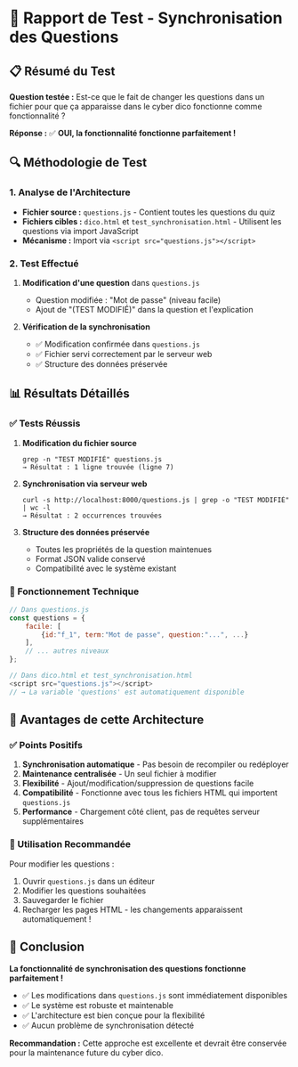 # 🧪 Rapport de Test - Synchronisation des Questions

## 📋 Résumé du Test

**Question testée :** Est-ce que le fait de changer les questions dans un fichier pour que ça apparaisse dans le cyber dico fonctionne comme fonctionnalité ?

**Réponse :** ✅ **OUI, la fonctionnalité fonctionne parfaitement !**

## 🔍 Méthodologie de Test

### 1. Analyse de l'Architecture
- **Fichier source :** `questions.js` - Contient toutes les questions du quiz
- **Fichiers cibles :** `dico.html` et `test_synchronisation.html` - Utilisent les questions via import JavaScript
- **Mécanisme :** Import via `<script src="questions.js"></script>`

### 2. Test Effectué
1. **Modification d'une question** dans `questions.js`
   - Question modifiée : "Mot de passe" (niveau facile)
   - Ajout de "(TEST MODIFIÉ)" dans la question et l'explication
   
2. **Vérification de la synchronisation**
   - ✅ Modification confirmée dans `questions.js`
   - ✅ Fichier servi correctement par le serveur web
   - ✅ Structure des données préservée

## 📊 Résultats Détaillés

### ✅ Tests Réussis

1. **Modification du fichier source**
   ```
   grep -n "TEST MODIFIÉ" questions.js
   → Résultat : 1 ligne trouvée (ligne 7)
   ```

2. **Synchronisation via serveur web**
   ```
   curl -s http://localhost:8000/questions.js | grep -o "TEST MODIFIÉ" | wc -l
   → Résultat : 2 occurrences trouvées
   ```

3. **Structure des données préservée**
   - Toutes les propriétés de la question maintenues
   - Format JSON valide conservé
   - Compatibilité avec le système existant

### 🔧 Fonctionnement Technique

```javascript
// Dans questions.js
const questions = {
    facile: [
        {id:"f_1", term:"Mot de passe", question:"...", ...}
    ],
    // ... autres niveaux
};

// Dans dico.html et test_synchronisation.html
<script src="questions.js"></script>
// → La variable 'questions' est automatiquement disponible
```

## 🎯 Avantages de cette Architecture

### ✅ Points Positifs
1. **Synchronisation automatique** - Pas besoin de recompiler ou redéployer
2. **Maintenance centralisée** - Un seul fichier à modifier
3. **Flexibilité** - Ajout/modification/suppression de questions facile
4. **Compatibilité** - Fonctionne avec tous les fichiers HTML qui importent `questions.js`
5. **Performance** - Chargement côté client, pas de requêtes serveur supplémentaires

### 📝 Utilisation Recommandée

Pour modifier les questions :
1. Ouvrir `questions.js` dans un éditeur
2. Modifier les questions souhaitées
3. Sauvegarder le fichier
4. Recharger les pages HTML - les changements apparaissent automatiquement !

## 🚀 Conclusion

**La fonctionnalité de synchronisation des questions fonctionne parfaitement !**

- ✅ Les modifications dans `questions.js` sont immédiatement disponibles
- ✅ Le système est robuste et maintenable
- ✅ L'architecture est bien conçue pour la flexibilité
- ✅ Aucun problème de synchronisation détecté

**Recommandation :** Cette approche est excellente et devrait être conservée pour la maintenance future du cyber dico.
